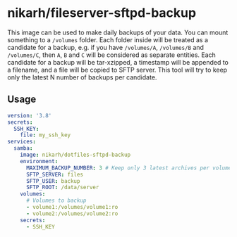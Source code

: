 # nikarh/fileserver-sftpd-backup

This image can be used to make daily backups of your data.
You can mount something to a `/volumes` folder. Each folder inside will be treated as a candidate for a backup, e.g. if you have `/volumes/A`, `/volumes/B` and `/volumes/C`, then `A`, `B` and `C` will be considered as separate entities.
Each candidate for a backup will be tar-xzipped, a timestamp will be appended to a filename, and a file will be copied to SFTP server. This tool will try to keep only the latest N number of backups per candidate.

## Usage

```yaml
version: '3.8'
secrets:
  SSH_KEY:
    file: my_ssh_key
services:
  samba:
    image: nikarh/dotfiles-sftpd-backup
    environment:
      MAXIMUM_BACKUP_NUMBER: 3 # Keep only 3 latest archives per volume
      SFTP_SERVER: files
      SFTP_USER: backup
      SFTP_ROOT: /data/server
    volumes:
      # Volumes to backup
      - volume1:/volumes/volume1:ro
      - volume2:/volumes/volume2:ro
    secrets:
      - SSH_KEY
```
